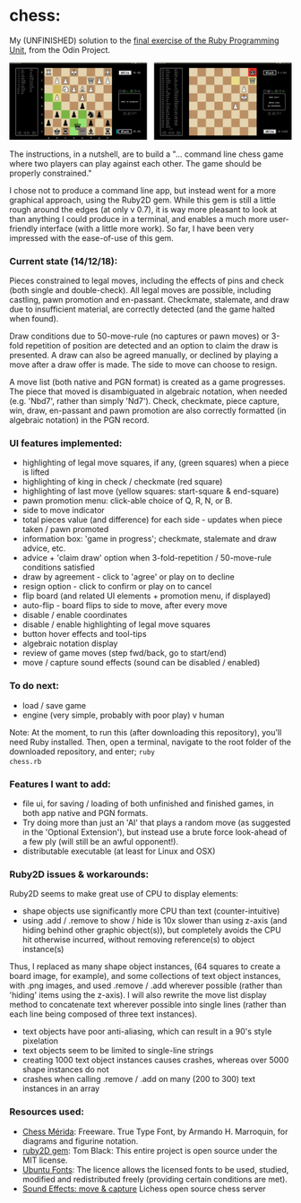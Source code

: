 # chess:
My (UNFINISHED) solution to the [final exercise of the Ruby Programming Unit](https://www.theodinproject.com/courses/ruby-programming/lessons/ruby-final-project), from the Odin Project.

![screenshot](img/2screens.png)

The instructions, in a nutshell, are to build a "... command line chess game where two players can play against each other. The game should be properly constrained."

I chose not to produce a command line app, but instead went for a more graphical approach, using the Ruby2D gem. While this gem is still a little rough around the edges (at only v 0.7), it is way more pleasant to look at than anything I could produce in a terminal, and enables a much more user-friendly interface (with a little more work). So far, I have been very impressed with the ease-of-use of this gem.

### Current state (14/12/18):

Pieces constrained to legal moves, including the effects of pins and check (both single and double-check). All legal moves are possible, including castling, pawn promotion and en-passant. Checkmate, stalemate, and draw due to insufficient material, are correctly detected (and the game halted when found).

Draw conditions due to 50-move-rule (no captures or pawn moves) or 3-fold repetition of position are detected and an option to claim the draw is presented. A draw can also be agreed manually, or declined by playing a move after a draw offer is made. The side to move can choose to resign.

A move list (both native and PGN format) is created as a game progresses. The piece that moved is disambiguated in algebraic notation, when needed (e.g. 'Nbd7', rather than simply 'Nd7'). Check, checkmate, piece capture, win, draw, en-passant and pawn promotion are also correctly formatted (in algebraic notation) in the PGN record.

### UI features implemented:
  * highlighting of legal move squares, if any, (green squares) when a piece is lifted
  * highlighting of king in check / checkmate (red square)
  * highlighting of last move (yellow squares: start-square & end-square)
  * pawn promotion menu: click-able choice of Q, R, N, or B.
  * side to move indicator
  * total pieces value (and difference) for each side - updates when piece taken / pawn promoted
  * information box: 'game in progress'; checkmate, stalemate and draw advice, etc.
  * advice + 'claim draw' option  when 3-fold-repetition / 50-move-rule conditions satisfied
  * draw by agreement - click to 'agree' or play on to decline
  * resign option - click to confirm or play on to cancel
  * flip board (and related UI elements + promotion menu, if displayed)
  * auto-flip - board flips to side to move, after every move
  * disable / enable coordinates
  * disable / enable highlighting of legal move squares
  * button hover effects and tool-tips
  * algebraic notation display
  * review of game moves (step fwd/back, go to start/end)
  * move / capture sound effects (sound can be disabled / enabled)

### To do next:
  * load / save game
  * engine (very simple, probably with poor play) v human

Note: At the moment, to run this (after downloading this repository), you'll need Ruby installed. Then, open a terminal, navigate to the root folder of the downloaded repository, and enter; <code>ruby chess.rb</code>

### Features I want to add:
  * file ui, for saving / loading of both unfinished and finished games, in both app native and PGN formats.
  * Try doing more than just an 'AI' that plays a random move (as suggested in the 'Optional Extension'), but instead use a brute force look-ahead of a few ply (will still be an awful opponent!).
  * distributable executable (at least for Linux and OSX)

### Ruby2D issues & workarounds:
  Ruby2D seems to make great use of CPU to display elements:

  * shape objects use significantly more CPU than text (counter-intuitive)
  * using .add / .remove to show / hide is 10x slower than using z-axis (and hiding behind other graphic object(s)), but completely avoids the CPU hit otherwise incurred, without removing reference(s) to object instance(s)

  Thus, I replaced as many shape object instances, (64 squares to create a board image, for example), and some collections of text object instances, with .png images, and used .remove / .add wherever possible (rather than 'hiding' items using the z-axis). I will also rewrite the move list display method to concatenate text wherever possible into single lines (rather than each line being composed of three text instances).

  * text objects have poor anti-aliasing, which can result in a 90's style pixelation
  * text objects seem to be limited to single-line strings
  * creating 1000 text object instances causes crashes, whereas over 5000 shape instances do not
  * crashes when calling .remove / .add on many (200 to 300) text instances in an array

### Resources used:

  * [Chess Mérida](https://marcelk.net/chess/pieces/merida/320/): Freeware. True Type Font, by Armando H. Marroquin, for diagrams and figurine notation.
  * [ruby2D gem](http://www.ruby2d.com/learn/get-started/): Tom Black: This entire project is open source under the MIT license.
  * [Ubuntu Fonts](https://design.ubuntu.com/font/): The licence allows the licensed fonts to be used, studied, modified and redistributed freely (providing certain conditions are met).
  * [Sound Effects: move & capture](https://github.com/ornicar/lila) Lichess open source chess server

